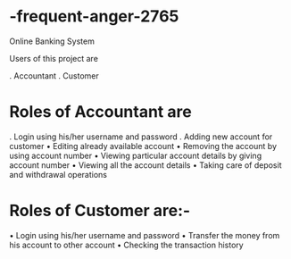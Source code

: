 # -frequent-anger-2765
Online Banking System


Users of this project are

. Accountant
. Customer
# Roles of Accountant are

. Login using his/her username and password 
. Adding new account for customer
• Editing already available account
• Removing the account by using account number
• Viewing particular account details by giving account number
• Viewing all the account details
• Taking care of deposit and withdrawal operations

# Roles of Customer are:-

• Login using his/her username and password
• Transfer the money from his account to other account
• Checking the transaction history
